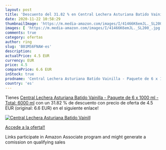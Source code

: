 ```yaml
---
layout: post
title: 'Descuento del 31.82 % en Central Lechera Asturiana Batido Vainill'
date: 2020-11-22 10:58:29
thumbnailImage: 'https://m.media-amazon.com/images/I/41466K6emJL._SL200_.jpg'
images: [ 'https://m.media-amazon.com/images/I/41466K6emJL._SL200_.jpg' ]
comments: true
category: ofertas
author: ring
slug: 'B01MS6FNAW-es'
description:
actualPrice: 4.5 EUR
currency: EUR
price: 4.5
comparePrice: 6.6 EUR
inStock: true
prodname: 'Central Lechera Asturiana Batido Vainilla - Paquete de 6 x 1000 ml - Total: 6000 ml'
country: 'es'
---
```


Tienes [Central Lechera Asturiana Batido Vainilla - Paquete de 6 x 1000 ml - Total: 6000 ml](https://www.amazon.es/dp/B01MS6FNAW/?tag=tolees-21) con un 31.82 % de descuento con precio de oferta de 4.5 EUR (original: 6.6 EUR) en el siguiente enlace!

[![Central Lechera Asturiana Batido Vainill](https://m.media-amazon.com/images/I/41466K6emJL._SL200_.jpg)](https://www.amazon.es/dp/B01MS6FNAW/?tag=tolees-21)

[Accede a la oferta!!](https://www.amazon.es/dp/B01MS6FNAW/?tag=tolees-21)

Links participate in Amazon Associate program and might generate a comission on qualifying sales


